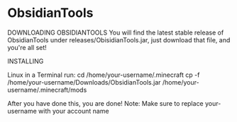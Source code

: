 # ObsidianTools

DOWNLOADING OBSIDIANTOOLS
You will find the latest stable release of ObsidianTools under releases/ObisidianTools.jar, just download that file, and you're all set!

INSTALLING

Linux
in a Terminal run:
cd /home/your-username/.minecraft
cp -f /home/your-username/Downloads/ObsidianTools.jar /home/your-username/.minecraft/mods

After you have done this, you are done!
Note: Make sure to replace your-username with your account name


